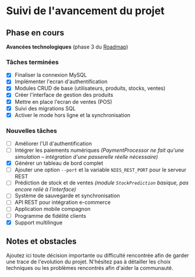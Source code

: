 # Suivi de l'avancement du projet

## Phase en cours
**Avancées technologiques** (phase 3 du [Roadmap](CAHIER_DE_CHARGE.md))

### Tâches terminées
- [x] Finaliser la connexion MySQL
- [x] Implémenter l\'ecran d\'authentification
- [x] Modules CRUD de base (utilisateurs, produits, stocks, ventes)
- [x] Créer l\'interface de gestion des produits
- [x] Mettre en place l\'ecran de ventes (POS)
- [x] Suivi des migrations SQL
- [x] Activer le mode hors ligne et la synchronisation

### Nouvelles tâches
- [ ] Améliorer l\'UI d\'authentification
- [ ] Intégrer les paiements numériques *(PaymentProcessor ne fait qu\'une simulation – intégration d\'une passerelle réelle nécessaire)*
- [x] Générer un tableau de bord complet
- [ ] Ajouter une option `--port` et la variable `NIES_REST_PORT` pour le serveur REST
- [ ] Prédiction de stock et de ventes *(module `StockPrediction` basique, pas encore relié à l\'interface)*
- [ ] Système de sauvegarde et synchronisation
- [ ] API REST pour intégration e-commerce
- [ ] Application mobile compagnon
- [ ] Programme de fidélité clients
- [x] Support multilingue

## Notes et obstacles
Ajoutez ici toute décision importante ou difficulté rencontrée afin de garder une trace de l\'evolution du projet.
N'hésitez pas à détailler les choix techniques ou les problèmes rencontrés afin d'aider la communauté.
